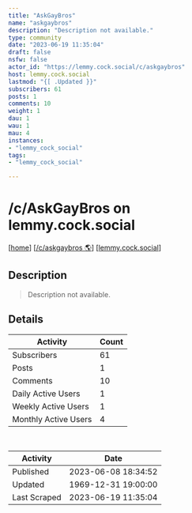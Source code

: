 ```yaml
---
title: "AskGayBros" 
name: "askgaybros"
description: "Description not available."
type: community
date: "2023-06-19 11:35:04"
draft: false
nsfw: false
actor_id: "https://lemmy.cock.social/c/askgaybros"
host: lemmy.cock.social
lastmod: "{[ .Updated }}"
subscribers: 61
posts: 1
comments: 10
weight: 1
dau: 1
wau: 1
mau: 4
instances:
- "lemmy_cock_social"
tags: 
- "lemmy_cock_social"

---
```


# /c/AskGayBros on lemmy.cock.social

[[home](/)]
[[/c/askgaybros 🌎](https://lemmy.cock.social/c/askgaybros)]
[[lemmy.cock.social](/instances/lemmy_cock_social)]


## Description 

<blockquote class="description">
Description not available.
</blockquote>


## Details

| Activity | Count  |
|----------------------|---|
| Subscribers          | 61 |
| Posts                | 1  |
| Comments             | 10  |
| Daily Active Users   | 1  |
| Weekly Active Users  | 1  |
| Monthly Active Users | 4  |

<br>

| Activity | Date |
|----------------------|---|
| Published            | 2023-06-08 18:34:52 |
| Updated              | 1969-12-31 19:00:00 |
| Last Scraped         | 2023-06-19 11:35:04 |
